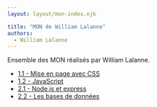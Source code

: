```yaml
---
layout: layout/mon-index.njk

title: "MON de William Lalanne"
authors:
  - William Lalanne
---
```


Ensemble des MON réalisés par William Lalanne.

* [1.1 - Mise en page avec CSS](./temps-1.1)
* [1.2 - JavaScript](./temps-1.2)
* [2.1 - Node.js et express](./temps-2.1)
* [2.2 - Les bases de données](./temps-2.2)
